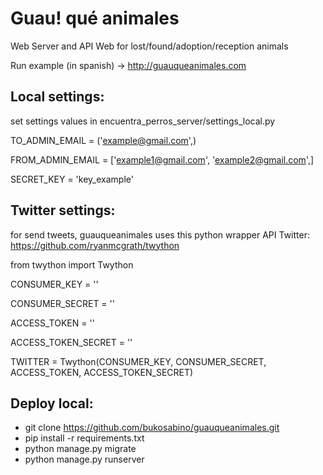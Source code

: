 # Guau! qué animales

Web Server and API Web for lost/found/adoption/reception animals

Run example (in spanish) -> http://guauqueanimales.com



## Local settings:

set settings values in encuentra_perros_server/settings_local.py

TO_ADMIN_EMAIL = ('example@gmail.com',)

FROM_ADMIN_EMAIL = ['example1@gmail.com', 'example2@gmail.com',]

SECRET_KEY = 'key_example'



## Twitter settings:

for send tweets, guauqueanimales uses this python wrapper API Twitter: https://github.com/ryanmcgrath/twython

from twython import Twython

CONSUMER_KEY = ''

CONSUMER_SECRET = ''

ACCESS_TOKEN = ''

ACCESS_TOKEN_SECRET = ''

TWITTER = Twython(CONSUMER_KEY, CONSUMER_SECRET, ACCESS_TOKEN, ACCESS_TOKEN_SECRET)



## Deploy local:

* git clone https://github.com/bukosabino/guauqueanimales.git
* pip install -r requirements.txt
* python manage.py migrate
* python manage.py runserver

